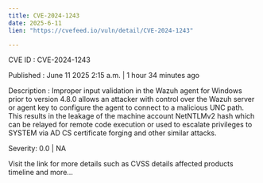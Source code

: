 ```yaml
---
title: CVE-2024-1243
date: 2025-6-11
lien: "https://cvefeed.io/vuln/detail/CVE-2024-1243"

---
```


CVE ID : CVE-2024-1243

Published :  June 11
2025
2:15 a.m. | 1 hour
34 minutes ago

Description : Improper input validation in the Wazuh agent for Windows prior to version 4.8.0 allows an attacker with control over the Wazuh server or agent key to configure the agent to connect to a malicious UNC path. This results in the leakage of the machine account NetNTLMv2 hash
which can be relayed for remote code execution or used to escalate privileges to SYSTEM via AD CS certificate forging and other similar attacks.

Severity: 0.0 | NA

Visit the link for more details
such as CVSS details
affected products
timeline
and more...

